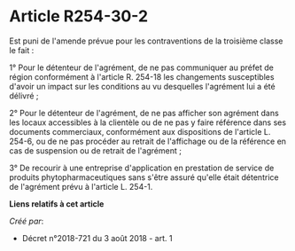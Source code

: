 # Article R254-30-2

Est puni de l'amende prévue pour les contraventions de la troisième classe le fait :

1° Pour le détenteur de l'agrément, de ne pas communiquer au préfet de région conformément à l'article R. 254-18 les
changements susceptibles d'avoir un impact sur les conditions au vu desquelles l'agrément lui a été délivré ;

2° Pour le détenteur de l'agrément, de ne pas afficher son agrément dans les locaux accessibles à la clientèle ou de ne pas y
faire référence dans ses documents commerciaux, conformément aux dispositions de l'article L. 254-6, ou de ne pas procéder au
retrait de l'affichage ou de la référence en cas de suspension ou de retrait de l'agrément ;

3° De recourir à une entreprise d'application en prestation de service de produits phytopharmaceutiques sans s'être assuré
qu'elle était détentrice de l'agrément prévu à l'article L. 254-1.

**Liens relatifs à cet article**

_Créé par_:

  - Décret n°2018-721 du 3 août 2018 - art. 1
